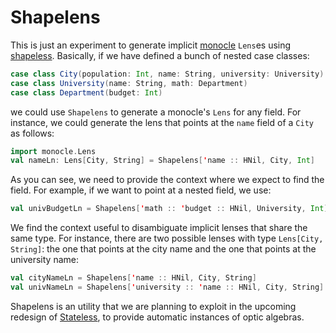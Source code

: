# Shapelens

This is just an experiment to generate implicit [monocle](https://github.com/julien-truffaut/Monocle) `Lens`es using [shapeless](https://github.com/milessabin/shapeless). Basically, if we have defined a bunch of nested case classes:

```scala
case class City(population: Int, name: String, university: University)
case class University(name: String, math: Department)
case class Department(budget: Int)
```

we could use `Shapelens` to generate a monocle's `Lens` for any field. For instance, we could generate the lens that points at the `name` field of a `City` as follows:

```scala
import monocle.Lens
val nameLn: Lens[City, String] = Shapelens['name :: HNil, City, Int]
```

As you can see, we need to provide the context where we expect to find the field. For example, if we want to point at a nested field, we use:

```scala
val univBudgetLn = Shapelens['math :: 'budget :: HNil, University, Int]
``` 

We find the context useful to disambiguate implicit lenses that share the same type. For instance, there are two possible lenses with type `Lens[City, String]`: the one that points at the city name and the one that points at the university name:

```scala
val cityNameLn = Shapelens['name :: HNil, City, String]
val univNameLn = Shapelens['university :: 'name :: HNil, City, String]
```

Shapelens is an utility that we are planning to exploit in the upcoming redesign of [Stateless](https://github.com/hablapps/stateless), to provide automatic instances of optic algebras.

